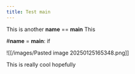 ```yaml
---
title: Test main
---
```

This is another __name__ == __main__
This

#__name__ = __main__:
if 

![[/images/Pasted image 20250125165348.png]]

This is really cool hopefully